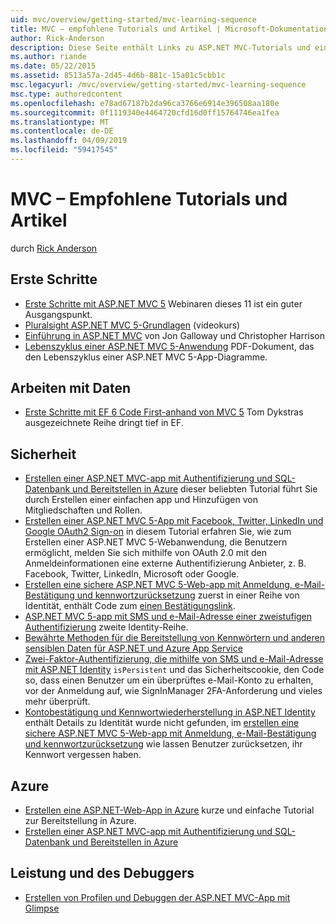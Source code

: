 ```yaml
---
uid: mvc/overview/getting-started/mvc-learning-sequence
title: MVC – empfohlene Tutorials und Artikel | Microsoft-Dokumentation
author: Rick-Anderson
description: Diese Seite enthält Links zu ASP.NET MVC-Tutorials und eine vorgeschlagene Sequenz zu folgen.
ms.author: riande
ms.date: 05/22/2015
ms.assetid: 8513a57a-2d45-4d6b-881c-15a01c5cbb1c
msc.legacyurl: /mvc/overview/getting-started/mvc-learning-sequence
msc.type: authoredcontent
ms.openlocfilehash: e78ad67187b2da96ca3766e6914e396508aa180e
ms.sourcegitcommit: 0f1119340e4464720cfd16d0ff15764746ea1fea
ms.translationtype: MT
ms.contentlocale: de-DE
ms.lasthandoff: 04/09/2019
ms.locfileid: "59417545"
---
```

# <a name="mvc-recommended-tutorials-and-articles"></a>MVC – Empfohlene Tutorials und Artikel

durch [Rick Anderson]((https://twitter.com/RickAndMSFT))

<a id="pwd"></a>
## <a name="getting-started"></a>Erste Schritte

- [Erste Schritte mit ASP.NET MVC 5](introduction/getting-started.md) Webinaren dieses 11 ist ein guter Ausgangspunkt.
- [Pluralsight ASP.NET MVC 5-Grundlagen](https://pluralsight.com/training/Player?author=scott-allen&amp;name=aspdotnet-mvc5-fundamentals-m1-introduction&amp;mode=live&amp;clip=0&amp;course=aspdotnet-mvc5-fundamentals) (videokurs)
- [Einführung in ASP.NET MVC](https://www.microsoftvirtualacademy.com/training-courses/introduction-to-asp-net-mvc) von Jon Galloway und Christopher Harrison
- [Lebenszyklus einer ASP.NET MVC 5-Anwendung](lifecycle-of-an-aspnet-mvc-5-application.md) PDF-Dokument, das den Lebenszyklus einer ASP.NET MVC 5-App-Diagramme.

<a id="con"></a>
## <a name="working-with-data"></a>Arbeiten mit Daten

- [Erste Schritte mit EF 6 Code First-anhand von MVC 5](getting-started-with-ef-using-mvc/creating-an-entity-framework-data-model-for-an-asp-net-mvc-application.md) Tom Dykstras ausgezeichnete Reihe dringt tief in EF.

<a id="wj"></a>
## <a name="security"></a>Sicherheit

- [Erstellen einer ASP.NET MVC-app mit Authentifizierung und SQL-Datenbank und Bereitstellen in Azure](https://azure.microsoft.com/documentation/articles/web-sites-dotnet-deploy-aspnet-mvc-app-membership-oauth-sql-database/) dieser beliebten Tutorial führt Sie durch Erstellen einer einfachen app und Hinzufügen von Mitgliedschaften und Rollen.
- [Erstellen einer ASP.NET MVC 5-App mit Facebook, Twitter, LinkedIn und Google OAuth2 Sign-on](../security/create-an-aspnet-mvc-5-app-with-facebook-and-google-oauth2-and-openid-sign-on.md) in diesem Tutorial erfahren Sie, wie zum Erstellen einer ASP.NET MVC 5-Webanwendung, die Benutzern ermöglicht, melden Sie sich mithilfe von OAuth 2.0 mit den Anmeldeinformationen eine externe Authentifizierung Anbieter, z. B. Facebook, Twitter, LinkedIn, Microsoft oder Google.
- [Erstellen eine sichere ASP.NET MVC 5-Web-app mit Anmeldung, e-Mail-Bestätigung und kennwortzurücksetzung](../security/create-an-aspnet-mvc-5-web-app-with-email-confirmation-and-password-reset.md) zuerst in einer Reihe von Identität, enthält Code zum [einen Bestätigungslink](../security/create-an-aspnet-mvc-5-web-app-with-email-confirmation-and-password-reset.md#rsend).
- [ASP.NET MVC 5-app mit SMS und e-Mail-Adresse einer zweistufigen Authentifizierung](../security/aspnet-mvc-5-app-with-sms-and-email-two-factor-authentication.md) zweite Identity-Reihe.
- [Bewährte Methoden für die Bereitstellung von Kennwörtern und anderen sensiblen Daten für ASP.NET und Azure App Service](../../../identity/overview/features-api/best-practices-for-deploying-passwords-and-other-sensitive-data-to-aspnet-and-azure.md)
- [Zwei-Faktor-Authentifizierung, die mithilfe von SMS und e-Mail-Adresse mit ASP.NET Identity](../../../identity/overview/features-api/two-factor-authentication-using-sms-and-email-with-aspnet-identity.md) `isPersistent` und das Sicherheitscookie, den Code so, dass einen Benutzer um ein überprüftes e-Mail-Konto zu erhalten, vor der Anmeldung auf, wie SignInManager 2FA-Anforderung und vieles mehr überprüft.
- [Kontobestätigung und Kennwortwiederherstellung in ASP.NET Identity](../../../identity/overview/features-api/account-confirmation-and-password-recovery-with-aspnet-identity.md) enthält Details zu Identität wurde nicht gefunden, im [erstellen eine sichere ASP.NET MVC 5-Web-app mit Anmeldung, e-Mail-Bestätigung und kennwortzurücksetzung](../security/create-an-aspnet-mvc-5-web-app-with-email-confirmation-and-password-reset.md) wie lassen Benutzer zurücksetzen, ihr Kennwort vergessen haben.

<a id="da"></a>
## <a name="azure"></a>Azure

- [Erstellen eine ASP.NET-Web-App in Azure](https://azure.microsoft.com/documentation/articles/web-sites-dotnet-get-started/) kurze und einfache Tutorial zur Bereitstellung in Azure.
- [Erstellen einer ASP.NET MVC-app mit Authentifizierung und SQL-Datenbank und Bereitstellen in Azure](https://azure.microsoft.com/documentation/articles/web-sites-dotnet-deploy-aspnet-mvc-app-membership-oauth-sql-database/)

<a id="perf"></a>
## <a name="performance-and-debugging"></a>Leistung und des Debuggers

- [Erstellen von Profilen und Debuggen der ASP.NET MVC-App mit Glimpse](../performance/profile-and-debug-your-aspnet-mvc-app-with-glimpse.md)
